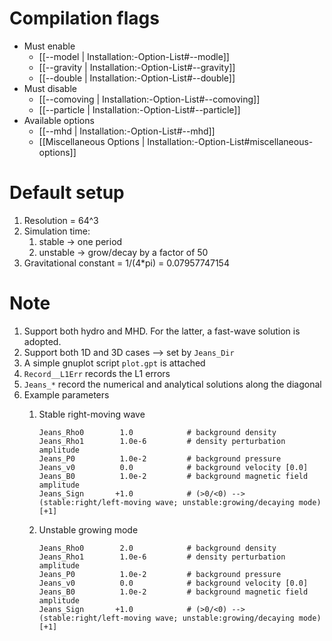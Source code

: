 # Compilation flags
- Must enable
   - [[--model | Installation:-Option-List#--modle]]
   - [[--gravity | Installation:-Option-List#--gravity]]
   - [[--double | Installation:-Option-List#--double]]
- Must disable
   - [[--comoving | Installation:-Option-List#--comoving]]
   - [[--particle | Installation:-Option-List#--particle]]
- Available options
   - [[--mhd | Installation:-Option-List#--mhd]]
   - [[Miscellaneous Options | Installation:-Option-List#miscellaneous-options]]


# Default setup
1. Resolution = 64^3
2. Simulation time:
   1. stable -> one period
   2. unstable -> grow/decay by a factor of 50
3. Gravitational constant = 1/(4*pi) = 0.07957747154


# Note
1. Support both hydro and MHD. For the latter, a fast-wave solution is adopted.
2. Support both 1D and 3D cases --> set by `Jeans_Dir`
3. A simple gnuplot script `plot.gpt` is attached
4. `Record__L1Err` records the L1 errors
5. `Jeans_*` record the numerical and analytical solutions along the diagonal
6. Example parameters
   1. Stable right-moving wave
      ```
      Jeans_Rho0        1.0            # background density
      Jeans_Rho1        1.0e-6         # density perturbation amplitude
      Jeans_P0          1.0e-2         # background pressure
      Jeans_v0          0.0            # background velocity [0.0]
      Jeans_B0          1.0e-2         # background magnetic field amplitude
      Jeans_Sign       +1.0            # (>0/<0) --> (stable:right/left-moving wave; unstable:growing/decaying mode) [+1]
      ```

   2. Unstable growing mode
      ```
      Jeans_Rho0        2.0            # background density
      Jeans_Rho1        1.0e-6         # density perturbation amplitude
      Jeans_P0          1.0e-2         # background pressure
      Jeans_v0          0.0            # background velocity [0.0]
      Jeans_B0          1.0e-2         # background magnetic field amplitude
      Jeans_Sign       +1.0            # (>0/<0) --> (stable:right/left-moving wave; unstable:growing/decaying mode) [+1]
      ```
